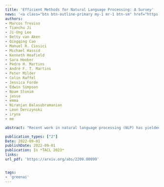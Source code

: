 ```yaml
---
title: 'Efficient Methods for Natural Language Processing: A Survey'
news: '<a class="btn btn-outline-primary my-1 mr-1 btn-sm" href="https://thedataexchange.media/efficient-methods-for-natural-language-processing/"  target="_blank" rel="noopener noreferrer">Podcast (The Data Exchange)</a>'
authors: 
- Marcos Treviso
- Tianchu Ji
- Ji-Ung Lee
- Betty van Aken
- Qingqing Cao
- Manuel R. Ciosici
- Michael Hassid
- Kenneth Heafield
- Sara Hooker
- Pedro H. Martins
- André F. T. Martins
- Peter Milder
- Colin Raffel
- Jessica Forde
- Edwin Simpson
- Noam Slonim
- jesse
- emma
- Niranjan Balasubramanian
- Leon Derczynski
- iryna
- me

abstract: "Recent work in natural language processing (NLP) has yielded appealing results from scaling model parameters and training data; however, using only scale to improve performance means that resource consumption also grows. Such resources include data, time, storage, or energy, all of which are naturally limited and unevenly distributed. This motivates research into efficient methods that require fewer resources to achieve similar results. This survey synthesizes and relates current methods and findings in efficient NLP. We aim to provide both guidance for conducting NLP under limited resources, and point towards promising research directions for developing more efficient methods."

publication_types: ["2"]
Date: 2022-09-01
publishDate: 2022-09-01
publication: In *TACL 2023*
links:
url_pdf: 'https://arxiv.org/abs/2209.00099'


tags:
- 'greenai'
---
```




